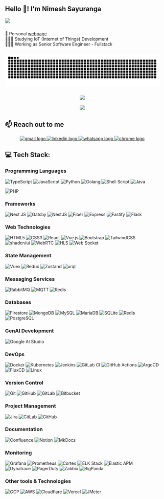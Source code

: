 <h2 align="left">Hello 👋! I'm Nimesh Sayuranga</h2>

[![](https://visitcount.itsvg.in/api?id=lakmal98&icon=0&color=0)](https://visitcount.itsvg.in)

###

🛜 Personal [webpage](https://lakmal.dev)<br>
👨🏼‍🎓 Studying IoT (Internet of Things) Development<br>
👨🏼‍💻 Working as Senior Software Engineer - Fullstack

###

<picture>
  <source media="(prefers-color-scheme: dark)" srcset="https://raw.githubusercontent.com/lakmal98/lakmal98/output/github-snake-dark.svg" />
  <source media="(prefers-color-scheme: light)" srcset="https://raw.githubusercontent.com/lakmal98/lakmal98/output/github-snake.svg" />
  <img alt="github-snake" src="https://raw.githubusercontent.com/lakmal98/lakmal98/output/github-snake.svg" />
</picture>

###

<div align="center">

![](https://github-readme-streak-stats.herokuapp.com/?user=lakmal98&theme=dark&hide_border=false)

</div>
<div align="center">

![](https://quotes-github-readme.vercel.app/api?type=horizontal&theme=dark)

</div>

## 📫 Reach out to me

<div align="center">
  <a href="mailto:info@lakmal.dev" target="_blank">
    <img src="https://img.shields.io/static/v1?message=Email&logo=gmail&label=&color=D14836&logoColor=white&labelColor=&style=for-the-badge" height="35" alt="gmail logo"  />
  </a>
  <a href="https://www.linkedin.com/in/lakmal98/" target="_blank">
    <img src="https://img.shields.io/static/v1?message=LinkedIn&logo=linkedin&label=&color=0077B5&logoColor=white&labelColor=&style=for-the-badge" height="35" alt="linkedin logo"  />
  </a>
  <a href="https://wa.me/94775277373" target="_blank">
    <img src="https://img.shields.io/static/v1?message=Whatsapp&logo=whatsapp&label=&color=25D366&logoColor=white&labelColor=&style=for-the-badge" height="35" alt="whatsapp logo"  />
  </a>
    <a href="https://lakmal.dev" target="_blank">
        <img src="https://img.shields.io/static/v1?message=Website&logo=google-chrome&label=&color=4285F4&logoColor=white&labelColor=&style=for-the-badge" height="35" alt="chrome logo"  />
    </a>
</div>


## 💻 Tech Stack:

### Programming Languages

![TypeScript](https://img.shields.io/badge/typescript-%23007ACC.svg?style=for-the-badge&logo=typescript&logoColor=white)
![JavaScript](https://img.shields.io/badge/javascript-%23323330.svg?style=for-the-badge&logo=javascript&logoColor=%23F7DF1E)
![Python](https://img.shields.io/badge/python-%2314354C.svg?style=for-the-badge&logo=python&logoColor=white)
![Golang](https://img.shields.io/badge/go-%2300ADD8.svg?style=for-the-badge&logo=go&logoColor=white)
![Shell Script](https://img.shields.io/badge/shell_script-%23121011.svg?style=for-the-badge&logo=gnu-bash&logoColor=white)
![Java](https://img.shields.io/badge/java-%23ED8B00.svg?style=for-the-badge&logo=java&logoColor=white)
<!-- PHP -->
![PHP](https://img.shields.io/badge/php-%23777BB4.svg?style=for-the-badge&logo=php&logoColor=white)

### Frameworks
![Next JS](https://img.shields.io/badge/next.js-%23000000.svg?style=for-the-badge&logo=nextdotjs&logoColor=white)
![Gatsby](https://img.shields.io/badge/gatsby-%23663399.svg?style=for-the-badge&logo=gatsby&logoColor=white)
![NestJS](https://img.shields.io/badge/nestjs-%23E0234E.svg?style=for-the-badge&logo=nestjs&logoColor=white)
![Fiber](https://img.shields.io/badge/fiber-%2300ADD8.svg?style=for-the-badge&logo=fiber&logoColor=white)
![Express](https://img.shields.io/badge/express.js-%23404d59.svg?style=for-the-badge&logo=express&logoColor=%2361DAFB)
![Fastify](https://img.shields.io/badge/fastify-%23000000.svg?style=for-the-badge&logo=fastify&logoColor=white)
![Flask](https://img.shields.io/badge/flask-%23000000.svg?style=for-the-badge&logo=flask&logoColor=white)

### Web Technologies
![HTML5](https://img.shields.io/badge/html5-%23E34F26.svg?style=for-the-badge&logo=html5&logoColor=white)
![CSS3](https://img.shields.io/badge/css3-%231572B6.svg?style=for-the-badge&logo=css3&logoColor=white)
![React](https://img.shields.io/badge/react-%2320232a.svg?style=for-the-badge&logo=react&logoColor=%2361DAFB)
![Vue.js](https://img.shields.io/badge/vuejs-%2335495e.svg?style=for-the-badge&logo=vue-dot-js&logoColor=%234FC08D)
![Bootstrap](https://img.shields.io/badge/bootstrap-%23563D7C.svg?style=for-the-badge&logo=bootstrap&logoColor=white)
![TailwindCSS](https://img.shields.io/badge/tailwindcss-%2338B2AC.svg?style=for-the-badge&logo=tailwind-css&logoColor=white)
![shadcn/ui](https://img.shields.io/badge/shadcn-%23161515.svg?style=for-the-badge&logo=react&logoColor=white)
![WebRTC](https://img.shields.io/badge/WebRTC-%234285F4.svg?style=for-the-badge&logo=webrtc&logoColor=white)
![HLS](https://img.shields.io/badge/HLS-%23FF5C5C.svg?style=for-the-badge&logo=hls&logoColor=white)
![Web Socket](https://img.shields.io/badge/websocket-%23000000.svg?style=for-the-badge&logo=websocket&logoColor=white)

### State Management
![Vuex](https://img.shields.io/badge/vuex-%2335495e.svg?style=for-the-badge&logo=vue-dot-js&logoColor=%234FC08D)
![Redux](https://img.shields.io/badge/redux-%23593d88.svg?style=for-the-badge&logo=redux&logoColor=white)
![Zustand](https://img.shields.io/badge/zustand-%23161515.svg?style=for-the-badge&logo=react&logoColor=white)
![urql](https://img.shields.io/badge/urql-%236146DB.svg?style=for-the-badge&logo=urql&logoColor=white)

### Messaging Services
![RabbitMQ](https://img.shields.io/badge/rabbitmq-%23FF6600.svg?style=for-the-badge&logo=rabbitmq&logoColor=white)
![MQTT](https://img.shields.io/badge/mqtt-%23FF6600.svg?style=for-the-badge&logo=mqtt&logoColor=white)
![Redis](https://img.shields.io/badge/redis-%23DC382D.svg?style=for-the-badge&logo=redis&logoColor=white)

### Databases
![Firestore](https://img.shields.io/badge/firestore-%23FFCA28.svg?style=for-the-badge&logo=firebase&logoColor=black)
![MongoDB](https://img.shields.io/badge/mongodb-%2347A248.svg?style=for-the-badge&logo=mongodb&logoColor=white)
![MySQL](https://img.shields.io/badge/mysql-%234479A1.svg?style=for-the-badge&logo=mysql&logoColor=white)
![MariaDB](https://img.shields.io/badge/mariadb-%23003545.svg?style=for-the-badge&logo=mariadb&logoColor=white)
![SQLite](https://img.shields.io/badge/sqlite-%2307405e.svg?style=for-the-badge&logo=sqlite&logoColor=white)
![Redis](https://img.shields.io/badge/redis-%23DC382D.svg?style=for-the-badge&logo=redis&logoColor=white)
![PostgreSQL](https://img.shields.io/badge/postgresql-%23336791.svg?style=for-the-badge&logo=postgresql&logoColor=white)

### GenAI Development
![Google AI Studio](https://img.shields.io/badge/google%20ai%20studio-%234285F4.svg?style=for-the-badge&logo=google&logoColor=white)

### DevOps
![Docker](https://img.shields.io/badge/docker-%230db7ed.svg?style=for-the-badge&logo=docker&logoColor=white)
![Kubernetes](https://img.shields.io/badge/kubernetes-%23326ce5.svg?style=for-the-badge&logo=kubernetes&logoColor=white)
![Jenkins](https://img.shields.io/badge/jenkins-%23D24939.svg?style=for-the-badge&logo=jenkins&logoColor=white)
![GitLab CI](https://img.shields.io/badge/gitlab%20ci-%23181717.svg?style=for-the-badge&logo=gitlab&logoColor=white)
![GitHub Actions](https://img.shields.io/badge/github%20actions-%232671E5.svg?style=for-the-badge&logo=githubactions&logoColor=white)
![ArgoCD](https://img.shields.io/badge/argo%20cd-%23F05133.svg?style=for-the-badge&logo=argo&logoColor=white)
![FluxCD](https://img.shields.io/badge/flux%20cd-%2300CCFF.svg?style=for-the-badge&logo=fluxcd&logoColor=white)
![Linux](https://img.shields.io/badge/linux-%23FCC624.svg?style=for-the-badge&logo=linux&logoColor=black)

### Version Control
![Git](https://img.shields.io/badge/git-%23F05033.svg?style=for-the-badge&logo=git&logoColor=white)
![GitHub](https://img.shields.io/badge/github-%23181717.svg?style=for-the-badge&logo=github&logoColor=white)
![GitLab](https://img.shields.io/badge/gitlab-%23181717.svg?style=for-the-badge&logo=gitlab&logoColor=white)
![Bitbucket](https://img.shields.io/badge/bitbucket-%230047B3.svg?style=for-the-badge&logo=bitbucket&logoColor=white)

### Project Management
![Jira](https://img.shields.io/badge/jira-%230052CC.svg?style=for-the-badge&logo=jira&logoColor=white)
![GitLab](https://img.shields.io/badge/gitlab-%23181717.svg?style=for-the-badge&logo=gitlab&logoColor=white)
![GitHub](https://img.shields.io/badge/github-%23181717.svg?style=for-the-badge&logo=github&logoColor=white)

### Documentation
![Confluence](https://img.shields.io/badge/confluence-%23172BF4.svg?style=for-the-badge&logo=confluence&logoColor=white)
![Notion](https://img.shields.io/badge/notion-%23000000.svg?style=for-the-badge&logo=notion&logoColor=white)
![MkDocs](https://img.shields.io/badge/mkdocs-%238B5000.svg?style=for-the-badge&logo=mkdocs&logoColor=white)

### Monitoring
![Grafana](https://img.shields.io/badge/grafana-%23F46800.svg?style=for-the-badge&logo=grafana&logoColor=white)
![Prometheus](https://img.shields.io/badge/prometheus-%23E6522C.svg?style=for-the-badge&logo=prometheus&logoColor=white)
![Cortex](https://img.shields.io/badge/cortex-%23424242.svg?style=for-the-badge&logo=cortex&logoColor=white)
![ELK Stack](https://img.shields.io/badge/ELK-005571?style=for-the-badge&logo=elastic-stack&logoColor=white)
![Elastic APM](https://img.shields.io/badge/elastic%20apm-005571?style=for-the-badge&logo=elastic&logoColor=white)
![Dynatrace](https://img.shields.io/badge/dynatrace-%23000878.svg?style=for-the-badge&logo=dynatrace&logoColor=white)
![PagerDuty](https://img.shields.io/badge/pagerduty-%232C3353.svg?style=for-the-badge&logo=pagerduty&logoColor=white)
![Zabbix](https://img.shields.io/badge/zabbix-%23C21325.svg?style=for-the-badge&logo=zabbix&logoColor=white)
![BigPanda](https://img.shields.io/badge/bigpanda-%23000.svg?style=for-the-badge&logo=bigpanda&logoColor=white)

### Other tools & Technologies
![GCP](https://img.shields.io/badge/google%20cloud-%234285F4.svg?style=for-the-badge&logo=google-cloud&logoColor=white)
![AWS](https://img.shields.io/badge/aws-%23FF9900.svg?style=for-the-badge&logo=amazon-aws&logoColor=white)
![Cloudflare](https://img.shields.io/badge/Cloudflare-F38020?style=for-the-badge&logo=Cloudflare&logoColor=white)
![Vercel](https://img.shields.io/badge/vercel-%23000000.svg?style=for-the-badge&logo=vercel&logoColor=white)
![JMeter](https://img.shields.io/badge/apache%20jmeter-D22128?style=for-the-badge&logo=apache-jmeter&logoColor=white)
